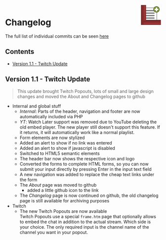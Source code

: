 <img src="https://raw.githubusercontent.com/Mitsunee/Popout-Maker/master/assets/icon64.gif" align="right">

# Changelog

The full list of individual commits can be seen [here](https://github.com/Mitsunee/Popout-Maker/commits/master)

## Contents

- [Version 1.1 - Twitch Update](#twitch-update)

<a name="#twitch-update"></a>
## Version 1.1 - Twitch Update

> This update brought Twitch Popouts, lots of small and large design changes and moved the About and Changelog pages to github

- Internal and global stuff
	- *Internal*: Parts of the header, navigation and footer are now automatically included via PHP
	- *YT*: Watch Later support was removed due to YouTube deleting the old embed player. The new player still doesn't support this feature. If it returns, it will automatically work like a normal playlist.
	- Form elements are now stylized
	- Added an alert to show if no link was entered
	- Added an alert to show if javascript is disabled
	- Switched to HTML5 semantic elements
	- The header bar now shows the respective icon and logo
	- Converted the forms to complete HTML forms, so you can now submit your input directly by pressing Enter in the input text field
	- A new navigation was added to replace the cheap text links under the form
	- The *About* page was moved to github
		- added a little github icon to the link
	- The *Changelog* page is now continued on github, the old changelog page is still available for archiving purposes
- Twitch
	- The new Twitch Popouts are now available  
	Twitch Popouts use a special `frame.htm` page that optionally allows to embed the chat in addition to the actual stream. Which side is your choice. The only required input is the channel name of the channel you want in your popout.